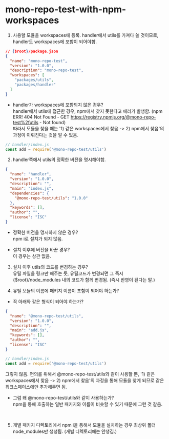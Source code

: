 # mono-repo-test-with-npm-workspaces

1. 사용할 모듈을 workspaces에 등록.
handler에서 utils를 가져다 쓸 것이므로, handler도 workspaces에 포함이 되어야함.

```json
// {$root}/package.json
{
  "name": "mono-repo-test",
  "version": "1.0.0",
  "description": "mono-repo-test",
  "workspaces": [
    "packages/utils",
    "packages/handler"
  ]
}
```

- handler가 workspaces에 포함되지 않은 경우? <br/>
handler에서 utils에 접근한 경우, npm에서 찾지 못한다고 에러가 발생함. (npm ERR! 404 Not Found - GET https://registry.npmjs.org/@mono-repo-test%2futils - Not found)<br/>
따라서 모듈을 찾을 때는 '1) 같은 workspaces에서 찾음 -> 2) npm에서 찾음'의 과정이 이뤄진다는 것을 알 수 있음.


```js
// handler/index.js
const add = require('@mono-repo-test/utils')
```


2. handler쪽에서 utils의 정확한 버전을 명시해야함.

```json
{
  "name": "handler",
  "version": "1.0.0",
  "description": "",
  "main": "index.js",
  "dependencies": {
    "@mono-repo-test/utils": "1.0.0"
  },
  "keywords": [],
  "author": "",
  "license": "ISC"
}
```

- 정확한 버전을 명시하지 않은 경우?<br/>
npm i로 설치가 되지 않음.

- 설치 이후에 버전을 바꾼 경우?<br>
이 경우는 상관 없음.

3. 설치 이후 utils의 코드를 변경하는 경우?<br/>
유틸 파일을 링크만 해주는 듯, 유틸코드가 변경되면 그 즉시 {$root}/node_modules 내의 코드가 함께 변경됨. (즉시 반영이 된다는 말.)


4. 유틸 모듈의 이름에 패키지 이름이 포함이 되어야 하는가?

- 꼭 아래와 같은 형식이 되어야 하는가?<br/>

```json
{
  "name": "@mono-repo-test/utils",
  "version": "1.0.0",
  "description": "",
  "main": "add.js",
  "keywords": [],
  "author": "",
  "license": "ISC"
}

```

```js
// handler/index.js
const add = require('@mono-repo-test/utils')
```
그렇지 않음. 편의를 위해서 @mono-repo-test/utils와 같이 사용할 뿐, '1) 같은 workspaces에서 찾음 -> 2) npm에서 찾음'의 과정을 통해 모듈을 찾게 되므로
같은 워크스페이스에만 추가해주면 됨.

- 그럼 왜 @mono-repo-test/utils와 같이 사용하는가?<br/>
  npm을 통해 호출하는 일반 패키지와 이름이 비슷할 수 있기 때문에 그런 것 같음.

<br/>

5. 개별 패키지 디렉토리에서 npm i을 통해서 모듈을 설치하는 경우 최상위 폴더 node_modules만 생성됨. (개별 디렉토리에는 안생김.)


